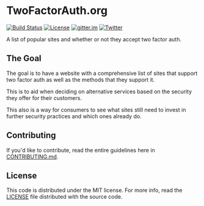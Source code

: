 TwoFactorAuth.org
=================

[![Build Status](https://travis-ci.org/2factorauth/twofactorauth.svg)](https://travis-ci.org/2factorauth/twofactorauth)
[![License](http://img.shields.io/badge/license-mit-blue.svg?style=flat)](/LICENSE)
[![gitter.im](http://img.shields.io/badge/gitter-join%20chat%20%E2%86%92-orange.svg?style=flat)](https://gitter.im/2factorauth/twofactorauth)
[![Twitter](https://img.shields.io/badge/Twitter-@2faorg-blue.svg)](https://twitter.com/2faorg)

A list of popular sites and whether or not they accept two factor auth.

## The Goal

The goal is to have a website with a comprehensive list of sites that support
two factor auth as well as the methods that they support it.

This is to aid when deciding on alternative services based on the security they
offer for their customers.

This also is a way for consumers to see what sites still need to invest in
further security practices and which ones already do.

## Contributing

If you'd like to contribute, read the entire guidelines here in
[CONTRIBUTING.md][contrib].

## License

This code is distributed under the MIT license. For more info, read the
[LICENSE][license] file distributed with the source code.

[contrib]: /CONTRIBUTING.md
[license]: /LICENSE

